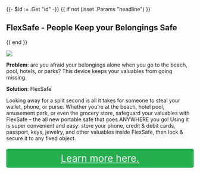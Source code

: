 {{- $id := .Get "id" -}}
{{ if not (isset .Params "headline") }}
## FlexSafe - People Keep your Belongings Safe

{{ end }}

[![](/list/xy-find-it-title.jpg)](https://t.gadgetadvisers.com/click/{{$id}})

**Problem**: are you afraid your belongings alone when you go to the beach, pool, hotels, or parks? This device keeps your valuables from going missing.

**Solution**: FlexSafe

Looking away for a split second is all it takes for someone to steal your wallet, phone, or purse. Whether you’re at the beach, hotel pool, amusement park, or even the grocery store, safeguard your valuables with FlexSafe – the all new portable safe that goes ANYWHERE you go!
Using it is super convenient and easy: store your phone, credit & debit cards, passport, keys, jewelry, and other valuables inside FlexSafe, then lock & secure it to any fixed object. 

<a href="(https://t.gadgetadvisers.com/click/{{$id}})" style="color: white;">
   <div style="text-align:center;background-color:#25ae4e;margin-bottom:20px;margin-top:20px;width: 100%;-webkit-border-radius: 5px;">
      <div style="color: white; padding: 10px;font-size: 26px;">
         Learn more here.
      </div>
   </div>
</a>